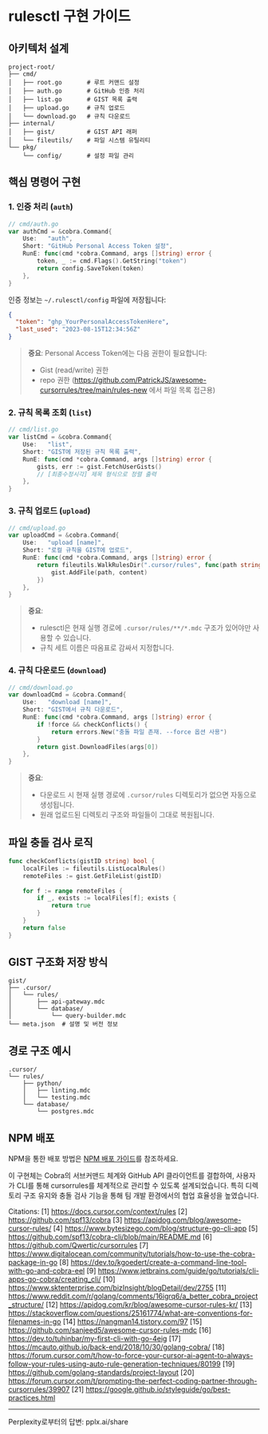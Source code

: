 # rulesctl 구현 가이드

## 아키텍처 설계
```
project-root/
├── cmd/
│   ├── root.go       # 루트 커맨드 설정
│   ├── auth.go       # GitHub 인증 처리
│   ├── list.go       # GIST 목록 출력
│   ├── upload.go     # 규칙 업로드
│   └── download.go   # 규칙 다운로드
├── internal/
│   ├── gist/         # GIST API 래퍼
│   └── fileutils/    # 파일 시스템 유틸리티
└── pkg/
    └── config/       # 설정 파일 관리
```

## 핵심 명령어 구현

### 1. 인증 처리 (`auth`)
```go
// cmd/auth.go
var authCmd = &cobra.Command{
    Use:   "auth",
    Short: "GitHub Personal Access Token 설정",
    RunE: func(cmd *cobra.Command, args []string) error {
        token, _ := cmd.Flags().GetString("token")
        return config.SaveToken(token)
    },
}
```

인증 정보는 `~/.rulesctl/config` 파일에 저장됩니다:
```json
{
  "token": "ghp_YourPersonalAccessTokenHere",
  "last_used": "2023-08-15T12:34:56Z"
}
```

> **중요**: Personal Access Token에는 다음 권한이 필요합니다:
> - Gist (read/write) 권한
> - repo 권한 (https://github.com/PatrickJS/awesome-cursorrules/tree/main/rules-new 에서 파일 목록 접근용)

### 2. 규칙 목록 조회 (`list`)
```go
// cmd/list.go
var listCmd = &cobra.Command{
    Use:   "list",
    Short: "GIST에 저장된 규칙 목록 출력",
    RunE: func(cmd *cobra.Command, args []string) error {
        gists, err := gist.FetchUserGists()
        // [최종수정시각] 제목 형식으로 정렬 출력
    },
}
```

### 3. 규칙 업로드 (`upload`)
```go
// cmd/upload.go
var uploadCmd = &cobra.Command{
    Use:   "upload [name]",
    Short: "로컬 규칙을 GIST에 업로드",
    RunE: func(cmd *cobra.Command, args []string) error {
        return fileutils.WalkRulesDir(".cursor/rules", func(path string) {
            gist.AddFile(path, content)
        })
    },
}
```

> **중요**: 
> - rulesctl은 현재 실행 경로에 `.cursor/rules/**/*.mdc` 구조가 있어야만 사용할 수 있습니다.
> - 규칙 세트 이름은 따옴표로 감싸서 지정합니다.

### 4. 규칙 다운로드 (`download`)
```go
// cmd/download.go
var downloadCmd = &cobra.Command{
    Use:   "download [name]",
    Short: "GIST에서 규칙 다운로드",
    RunE: func(cmd *cobra.Command, args []string) error {
        if !force && checkConflicts() {
            return errors.New("충돌 파일 존재. --force 옵션 사용")
        }
        return gist.DownloadFiles(args[0])
    },
}
```

> **중요**:
> - 다운로드 시 현재 실행 경로에 `.cursor/rules` 디렉토리가 없으면 자동으로 생성됩니다.
> - 원래 업로드된 디렉토리 구조와 파일들이 그대로 복원됩니다.

## 파일 충돌 검사 로직
```go
func checkConflicts(gistID string) bool {
    localFiles := fileutils.ListLocalRules()
    remoteFiles := gist.GetFileList(gistID)
    
    for f := range remoteFiles {
        if _, exists := localFiles[f]; exists {
            return true
        }
    }
    return false
}
```

## GIST 구조화 저장 방식
```
gist/
├── .cursor/
│   └── rules/
│       ├── api-gateway.mdc
│       └── database/
│           └── query-builder.mdc
└── meta.json  # 설명 및 버전 정보
```

## 경로 구조 예시
```
.cursor/
└── rules/
    ├── python/
    │   ├── linting.mdc
    │   └── testing.mdc
    └── database/
        └── postgres.mdc
```

## NPM 배포

NPM을 통한 배포 방법은 [NPM 배포 가이드](../npm/2-HOW.md)를 참조하세요.

이 구현체는 Cobra의 서브커맨드 체계와 GitHub API 클라이언트를 결합하여, 사용자가 CLI를 통해 cursorrules를 체계적으로 관리할 수 있도록 설계되었습니다. 특히 디렉토리 구조 유지와 충돌 검사 기능을 통해 팀 개발 환경에서의 협업 효율성을 높였습니다.

Citations:
[1] https://docs.cursor.com/context/rules
[2] https://github.com/spf13/cobra
[3] https://apidog.com/blog/awesome-cursor-rules/
[4] https://www.bytesizego.com/blog/structure-go-cli-app
[5] https://github.com/spf13/cobra-cli/blob/main/README.md
[6] https://github.com/Qwertic/cursorrules
[7] https://www.digitalocean.com/community/tutorials/how-to-use-the-cobra-package-in-go
[8] https://dev.to/kgoedert/create-a-command-line-tool-with-go-and-cobra-eel
[9] https://www.jetbrains.com/guide/go/tutorials/cli-apps-go-cobra/creating_cli/
[10] https://www.sktenterprise.com/bizInsight/blogDetail/dev/2755
[11] https://www.reddit.com/r/golang/comments/16igrq6/a_better_cobra_project_structure/
[12] https://apidog.com/kr/blog/awesome-cursor-rules-kr/
[13] https://stackoverflow.com/questions/25161774/what-are-conventions-for-filenames-in-go
[14] https://nangman14.tistory.com/97
[15] https://github.com/sanjeed5/awesome-cursor-rules-mdc
[16] https://dev.to/tuhinbar/my-first-cli-with-go-4eig
[17] https://mcauto.github.io/back-end/2018/10/30/golang-cobra/
[18] https://forum.cursor.com/t/how-to-force-your-cursor-ai-agent-to-always-follow-your-rules-using-auto-rule-generation-techniques/80199
[19] https://github.com/golang-standards/project-layout
[20] https://forum.cursor.com/t/prompting-the-perfect-coding-partner-through-cursorrules/39907
[21] https://google.github.io/styleguide/go/best-practices.html

---
Perplexity로부터의 답변: pplx.ai/share